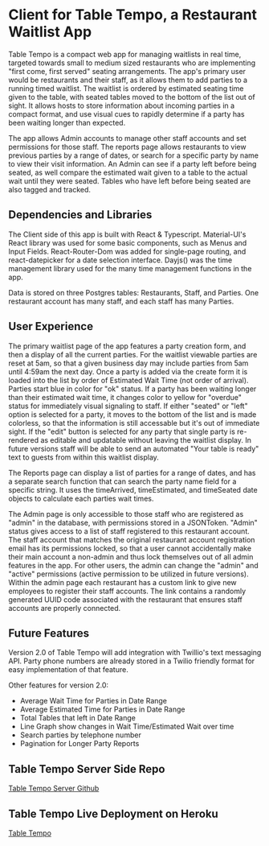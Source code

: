 <h1>Client for Table Tempo, a Restaurant Waitlist App</h1>
<p>Table Tempo is a compact web app for managing waitlists in real time, targeted towards small to medium sized restaurants who are implementing "first come, first served" seating arrangements.
The app's primary user would be restaurants and their staff, as it allows them to add parties to a running timed waitlist. The waitlist is ordered by estimated seating time given to the table,
with seated tables moved to the bottom of the list out of sight. It allows hosts to store information about incoming parties in a compact format, and use visual cues to rapidly determine
if a party has been waiting longer than expected.
</p>
<p>The app allows Admin accounts to manage other staff accounts and set permissions for those staff. The reports page allows restaurants to view previous parties by a range of dates, or search for a specific
party by name to view their visit information. An Admin can see if a party left before being seated, as well compare the estimated wait given to a table to the actual wait until they were seated. Tables who have left before being seated are also tagged and tracked.</p>

<h2>Dependencies and Libraries</h2>
<p>The Client side of this app is built with React & Typescript. Material-UI's React library was used for some basic components, such as Menus and Input Fields. React-Router-Dom was added for single-page routing, and react-datepicker for a date selection interface. Dayjs() was the time management library used for the many time management functions in the app.</p>

<p>Data is stored on three Postgres tables: Restaurants, Staff, and Parties. One restaurant account has many staff, and each staff has many Parties.</p>

<h2>User Experience</h2>
<p>The primary waitlist page of the app features a party creation form, and then a display of all the current parties. For the waitlist viewable parties are reset at 5am, so that a given business day may include parties from 5am until 4:59am the next day. Once a party is added via the create form it is loaded into the list by order of Estimated Wait Time (not order of arrival). Parties start blue in color for "ok" status. If a party has been waiting longer than their estimated wait time, it changes color to yellow for "overdue" status for immediately visual signaling to staff. If either "seated" or "left" option is selected for a party, it moves to the bottom of the list and is made colorless, so that the information is still accessable but it's out of immediate sight. If the "edit" button is selected for any party that single party is re-rendered as editable and updatable without leaving the waitlist display. In future versions staff will be able to send an automated "Your table is ready" text to guests from within this waitlist display.</p>
<p>The Reports page can display a list of parties for a range of dates, and has a separate search function that can search the party name field for a specific string. It uses the timeArrived, timeEstimated, and timeSeated date objects to calculate each parties wait times.</p>
<p>The Admin page is only accessible to those staff who are registered as "admin" in the database, with permissions stored in a JSONToken. "Admin" status gives access to a list of staff registered to this restaurant account. The staff account that matches the original restaurant account registration email has its permissions locked, so that a user cannot accidentally make their main account a non-admin and thus lock themselves out of all admin features in the app. For other users, the admin can change the "admin" and "active" permissions (active permission to be utilized in future versions). Within the admin page each restaurant has a custom link to give new employees to register their staff accounts. The link contains a randomly generated UUID code associated with the restaurant that ensures staff accounts are properly connected.</p>


  
<h2>Future Features</h2>
<p>Version 2.0 of Table Tempo will add integration with Twillio's text messaging API. Party phone numbers are already stored in a Twilio friendly format for easy implementation of that feature.</p>

<p>Other features for version 2.0:</p>
<ul>
  <li>Average Wait Time for Parties in Date Range</li>
  <li>Average Estimated Time for Parties in Date Range</li>
  <li>Total Tables that left in Date Range</li>
  <li>Line Graph show changes in Wait Time/Estimated Wait over time</li>
  <li>Search parties by telephone number</li>
  <li>Pagination for Longer Party Reports</li>
 </ul>
 
<h2>Table Tempo Server Side Repo</h2>
<a href="https://github.com/gingeralford/TableTempoServer">Table Tempo Server Github</a>
<h2>Table Tempo Live Deployment on Heroku</h2>
<a href="http://table-tempo.herokuapp.com/">Table Tempo</a>
